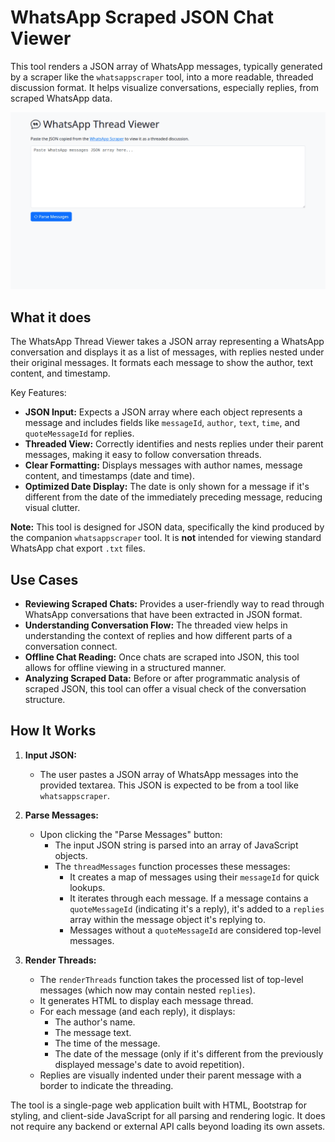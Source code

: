 # WhatsApp Scraped JSON Chat Viewer

This tool renders a JSON array of WhatsApp messages, typically generated by a scraper like the `whatsappscraper` tool, into a more readable, threaded discussion format. It helps visualize conversations, especially replies, from scraped WhatsApp data.

![Screenshot](screenshot.webp)

## What it does

The WhatsApp Thread Viewer takes a JSON array representing a WhatsApp conversation and displays it as a list of messages, with replies nested under their original messages. It formats each message to show the author, text content, and timestamp.

Key Features:

- **JSON Input:** Expects a JSON array where each object represents a message and includes fields like `messageId`, `author`, `text`, `time`, and `quoteMessageId` for replies.
- **Threaded View:** Correctly identifies and nests replies under their parent messages, making it easy to follow conversation threads.
- **Clear Formatting:** Displays messages with author names, message content, and timestamps (date and time).
- **Optimized Date Display:** The date is only shown for a message if it's different from the date of the immediately preceding message, reducing visual clutter.

**Note:** This tool is designed for JSON data, specifically the kind produced by the companion `whatsappscraper` tool. It is **not** intended for viewing standard WhatsApp chat export `.txt` files.

## Use Cases

- **Reviewing Scraped Chats:** Provides a user-friendly way to read through WhatsApp conversations that have been extracted in JSON format.
- **Understanding Conversation Flow:** The threaded view helps in understanding the context of replies and how different parts of a conversation connect.
- **Offline Chat Reading:** Once chats are scraped into JSON, this tool allows for offline viewing in a structured manner.
- **Analyzing Scraped Data:** Before or after programmatic analysis of scraped JSON, this tool can offer a visual check of the conversation structure.

## How It Works

1.  **Input JSON:**

    - The user pastes a JSON array of WhatsApp messages into the provided textarea. This JSON is expected to be from a tool like `whatsappscraper`.

2.  **Parse Messages:**

    - Upon clicking the "Parse Messages" button:
      - The input JSON string is parsed into an array of JavaScript objects.
      - The `threadMessages` function processes these messages:
        - It creates a map of messages using their `messageId` for quick lookups.
        - It iterates through each message. If a message contains a `quoteMessageId` (indicating it's a reply), it's added to a `replies` array within the message object it's replying to.
        - Messages without a `quoteMessageId` are considered top-level messages.

3.  **Render Threads:**
    - The `renderThreads` function takes the processed list of top-level messages (which now may contain nested `replies`).
    - It generates HTML to display each message thread.
    - For each message (and each reply), it displays:
      - The author's name.
      - The message text.
      - The time of the message.
      - The date of the message (only if it's different from the previously displayed message's date to avoid repetition).
    - Replies are visually indented under their parent message with a border to indicate the threading.

The tool is a single-page web application built with HTML, Bootstrap for styling, and client-side JavaScript for all parsing and rendering logic. It does not require any backend or external API calls beyond loading its own assets.
